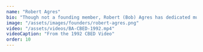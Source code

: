 ```yaml
---
name: "Robert Agres"
bio: "Though not a founding member, Robert (Bob) Agres has dedicated much of his career to improving and pushing for Community Based Economic Development. Mr. Agres worked to encourage increased investments in sustainable and community-based approaches to economic development by assisting community-based economic institutions that provide direct economic benefits to individuals, families and communities with education, research and technical assistance. He also helped to establish the Hawai'i CBED Program in the State Department of Business, Economic Development and Tourism, as well as the Hawai'i Community Loan Fund, a nationally certified community development financial institution. Mr. Agres currently works as Deputy Director of Planning, Permitting, and Right-of-Way at HART."
image: "/assets/images/founders/robert-agres.png"
video: "/assets/videos/BA-CBED-1992.mp4"
videoCaption: "From the 1992 CBED Video"
order: 10
---
```

